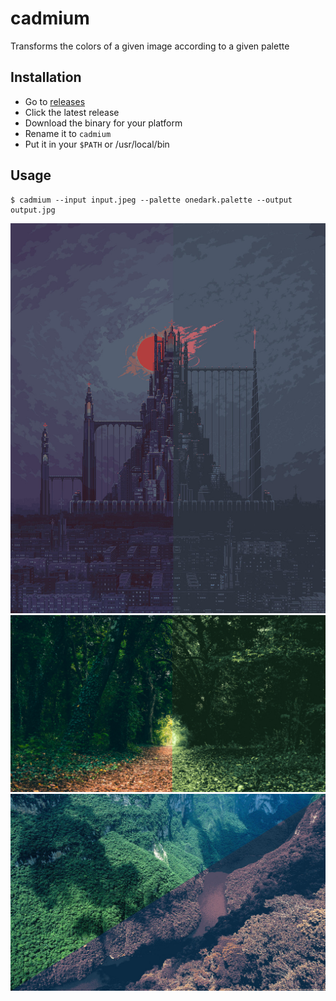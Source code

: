 # cadmium

Transforms the colors of a given image according to a given palette

## Installation

- Go to [releases](https://github.com/nukeop/cadmium/releases)
- Click the latest release
- Download the binary for your platform
- Rename it to `cadmium`
- Put it in your `$PATH` or /usr/local/bin

## Usage

```shell
$ cadmium --input input.jpeg --palette onedark.palette --output output.jpg
```

![comparison1](comparison1.jpeg)
![comparison2](comparison3.jpeg)
![comparison3](comparison2.jpeg)

